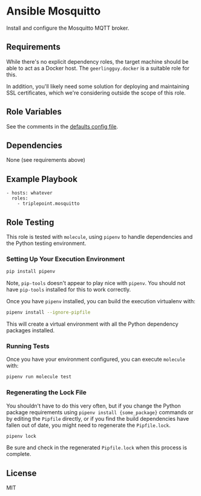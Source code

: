# Ansible Mosquitto
Install and configure the Mosquitto MQTT broker.

## Requirements
While there's no explicit dependency roles, the target machine should be able to act as a Docker host.  The `geerlingguy.docker` is a suitable role for this.

In addition, you'll likely need some solution for deploying and maintaining SSL certificates, which we're considering outside the scope of this role.

## Role Variables
See the comments in the [defaults config file](defaults/main.yml).

## Dependencies
None (see requirements above)

## Example Playbook
    - hosts: whatever
      roles:
        - triplepoint.mosquitto

## Role Testing
This role is tested with `molecule`, using `pipenv` to handle dependencies and the Python testing environment.

### Setting Up Your Execution Environment
``` sh
pip install pipenv
```
Note, `pip-tools` doesn't appear to play nice with `pipenv`.  You should not have `pip-tools` installed for this to work correctly.

Once you have `pipenv` installed, you can build the execution virtualenv with:
``` sh
pipenv install --ignore-pipfile
```
This will create a virtual environment with all the Python dependency packages installed.

### Running Tests
Once you have your environment configured, you can execute `molecule` with:
``` sh
pipenv run molecule test
```

### Regenerating the Lock File
You shouldn't have to do this very often, but if you change the Python package requirements using `pipenv install {some_package}` commands or by editing the `Pipfile` directly, or if you find the build dependencies have fallen out of date, you might need to regenerate the `Pipfile.lock`.
``` sh
pipenv lock
```
Be sure and check in the regenerated `Pipfile.lock` when this process is complete.

## License
MIT
